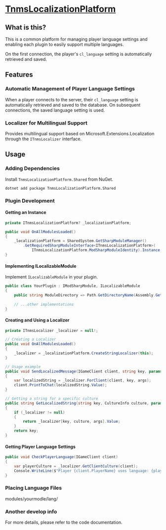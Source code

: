 ﻿# [TnmsLocalizationPlatform](https://github.com/fltuna/TnmsLocalizationPlatform)

## What is this?

This is a common platform for managing player language settings and enabling each plugin to easily support multiple languages.

On the first connection, the player's `cl_language` setting is automatically retrieved and saved.

## Features

### Automatic Management of Player Language Settings

When a player connects to the server, their `cl_language` setting is automatically retrieved and saved to the database. On subsequent connections, the saved language setting is used.

### Localizer for Multilingual Support

Provides multilingual support based on Microsoft.Extensions.Localization through the `ITnmsLocalizer` interface.

## Usage

### Adding Dependencies

Install `TnmsLocalizationPlatform.Shared` from NuGet.

```shell
dotnet add package TnmsLocalizationPlatform.Shared
```

### Plugin Development

#### Getting an Instance

```csharp
private ITnmsLocalizationPlatform? _localizationPlatform;

public void OnAllModulesLoaded()
{
    _localizationPlatform = SharedSystem.GetSharpModuleManager()
        .GetRequiredSharpModuleInterface<ITnmsLocalizationPlatform>(
            ITnmsLocalizationPlatform.ModSharpModuleIdentity).Instance;
}
```

#### Implementing ILocalizableModule

Implement `ILocalizableModule` in your plugin.

```csharp
public class YourPlugin : IModSharpModule, ILocalizableModule
{
    public string ModuleDirectory => Path.GetDirectoryName(Assembly.GetExecutingAssembly().Location)!;
    
    // ...other implementations
}
```

#### Creating and Using a Localizer

```csharp
private ITnmsLocalizer _localizer = null!;

// Creating a Localizer
public void OnAllModulesLoaded()
{
    _localizer = _localizationPlatform.CreateStringLocalizer(this);
}

// Usage example
public void SendLocalizedMessage(IGameClient client, string key, params object[] args)
{
    var localizedString = _localizer.ForClient(client, key, args);
    client.PrintToChat(localizedString.Value);
}

// Getting a string for a specific culture
public string GetLocalizedString(string key, CultureInfo culture, params object[] args)
{
    if (_localizer != null)
    {
        return _localizer[key, culture, args].Value;
    }
    return key;
}
```

#### Getting Player Language Settings

```csharp
public void CheckPlayerLanguage(IGameClient client)
{
    var playerCulture = _localizer.GetClientCulture(client);
    Console.WriteLine($"Player {client.PlayerName} uses language: {playerCulture.Name}");
}
```

### Placing Language Files

modules/yourmodle/lang/

### Another develop info

For more details, please refer to the code documentation.
